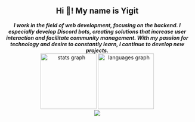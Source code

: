 <h2 align="center">Hi 👋! My name is Yigit</h2>

<div align="center">
<b><i>I work in the field of web development, focusing on the backend. I especially develop Discord bots, creating solutions that increase user interaction and facilitate community management. With my passion for technology and desire to constantly learn, I continue to develop new projects.</i></b>
</div>

<div align="center">
  <img src="https://github-readme-stats.vercel.app/api?username=JustRicci&hide_title=false&hide_rank=false&show_icons=true&include_all_commits=true&count_private=true&disable_animations=false&theme=dracula&locale=en&hide_border=false" height="150" alt="stats graph"  />
  <img src="https://github-readme-stats.vercel.app/api/top-langs?username=JustRicci&locale=en&hide_title=false&layout=compact&card_width=320&langs_count=5&theme=dracula&hide_border=false" height="150" alt="languages graph"  />
</div>

<div align="center">
  <img src="https://visitor-badge.laobi.icu/badge?page_id=JustRicci.JustRicci&"  />
</div>
